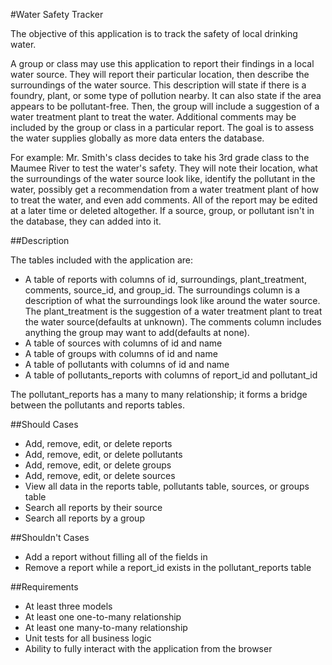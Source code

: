 #Water Safety Tracker

The objective of this application is to track the safety of local drinking water. 

A group or class may use this application to report their findings in a local water source. They will report their particular location, then describe the surroundings of the water source. This description will state if there is a foundry, plant, or some type of pollution nearby. It can also state if the area appears to be pollutant-free. Then, the group will include a suggestion of a water treatment plant to treat the water. Additional comments may be included by the group or class in a particular report. The goal is to assess the water supplies globally as more data enters the database.

For example: Mr. Smith's class decides to take his 3rd grade class to the Maumee River to test the water's safety. They will note their location, what the surroundings of the water source look like, identify the pollutant in the water, possibly get a recommendation from a water treatment plant of how to treat the water, and even add comments. All of the report may be edited at a later time or deleted altogether. If a source, group, or pollutant isn't in the database, they can added into it. 

##Description

The tables included with the application are:

* A table of reports with columns of id, surroundings, plant_treatment, comments, source_id, and group_id. The surroundings column is a description of what the surroundings look like around the water source. The plant_treatment is the suggestion of a water treatment plant to treat the water source(defaults at unknown). The comments column includes anything the group may want to add(defaults at none).
* A table of sources with columns of id and name
* A table of groups with columns of id and name
* A table of pollutants with columns of id and name
* A table of pollutants_reports with columns of report_id and pollutant_id

The pollutant_reports has a many to many relationship; it forms a bridge between the pollutants and reports tables.

##Should Cases
* Add, remove, edit, or delete reports
* Add, remove, edit, or delete pollutants
* Add, remove, edit, or delete groups
* Add, remove, edit, or delete sources
* View all data in the reports table, pollutants table, sources, or groups table
* Search all reports by their source
* Search all reports by a group

##Shouldn't Cases
* Add a report without filling all of the fields in
* Remove a report while a report_id exists in the pollutant_reports table

##Requirements
* At least three models
* At least one one-to-many relationship
* At least one many-to-many relationship
* Unit tests for all business logic
* Ability to fully interact with the application from the browser